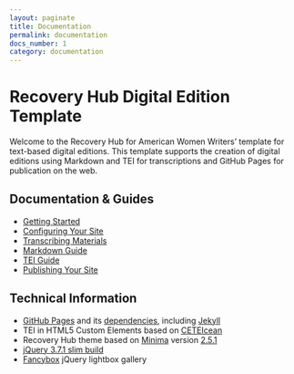 ```yaml
---
layout: paginate
title: Documentation
permalink: documentation
docs_number: 1
category: documentation
---
```


# Recovery Hub Digital Edition Template
Welcome to the Recovery Hub for American Women Writers’ template for text-based digital editions.  This template supports the creation of digital editions using Markdown and TEI for transcriptions and GitHub Pages for publication on the web.

## Documentation & Guides

- [Getting Started](https://recoveryhub.github.io/edition_template/documentation/setup)
- [Configuring Your Site](https://recoveryhub.github.io/edition_template/documentation/site-config)
- [Transcribing Materials](https://recoveryhub.github.io/edition_template/documentation/transcription)
- [Markdown Guide](https://recoveryhub.github.io/edition_template/documentation/markdown)
- [TEI Guide](https://recoveryhub.github.io/edition_template/documentation/tei)
- [Publishing Your Site](https://recoveryhub.github.io/edition_template/documentation/setup#publishing-your-site-with-github-pages)

## Technical Information

- [GitHub Pages](https://github.com/github/pages-gem) and its [dependencies](https://pages.github.com/versions/), including [Jekyll](https://github.com/jekyll/jekyll)
- TEI in HTML5 Custom Elements based on [CETEIcean](https://github.com/TEIC/CETEIcean)
- Recovery Hub theme based on [Minima](https://github.com/jekyll/minima) version [2.5.1](https://github.com/jekyll/minima/releases/tag/v2.5.1)
- [jQuery 3.7.1 slim build](https://jquery.com/download/)
- [Fancybox](https://github.com/fancyapps/fancybox) jQuery lightbox gallery